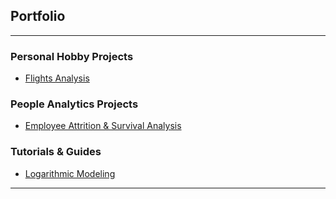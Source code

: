 ## Portfolio

---

### Personal Hobby Projects

- [Flights Analysis](/R_projects/Flights%20Analysis.html)


### People Analytics Projects

- [Employee Attrition & Survival Analysis](http://example.com/)


### Tutorials & Guides

- [Logarithmic Modeling](/R_projects/bob.html)
  
---


